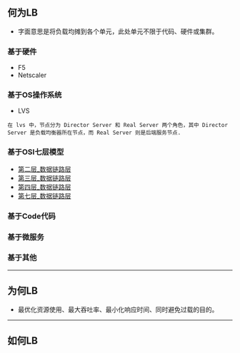 ## 何为LB
* 字面意思是将负载均摊到各个单元，此处单元不限于代码、硬件或集群。
### 基于硬件
* F5
* Netscaler
### 基于OS操作系统
* LVS
```
在 lvs 中，节点分为 Director Server 和 Real Server 两个角色，其中 Director Server 是负载均衡器所在节点，而 Real Server 则是后端服务节点.
```
### 基于OSI七层模型
* [第二层_数据链路层](.)
* [第三层_数据链路层](.)
* [第四层_数据链路层](.)
* [第七层_数据链路层](.)
### 基于Code代码
### 基于微服务
### 基于其他
---
## 为何LB
* 最优化资源使用、最大吞吐率、最小化响应时间、同时避免过载的目的。
---
## 如何LB
